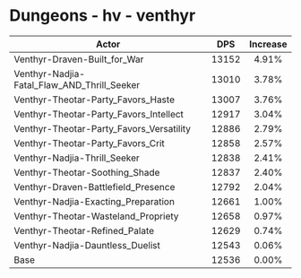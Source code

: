 # Dungeons - hv - venthyr
| Actor | DPS | Increase |
|---|:---:|:---:|
|Venthyr-Draven-Built_for_War|13152|4.91%|
|Venthyr-Nadjia-Fatal_Flaw_AND_Thrill_Seeker|13010|3.78%|
|Venthyr-Theotar-Party_Favors_Haste|13007|3.76%|
|Venthyr-Theotar-Party_Favors_Intellect|12917|3.04%|
|Venthyr-Theotar-Party_Favors_Versatility|12886|2.79%|
|Venthyr-Theotar-Party_Favors_Crit|12858|2.57%|
|Venthyr-Nadjia-Thrill_Seeker|12838|2.41%|
|Venthyr-Theotar-Soothing_Shade|12837|2.40%|
|Venthyr-Draven-Battlefield_Presence|12792|2.04%|
|Venthyr-Nadjia-Exacting_Preparation|12661|1.00%|
|Venthyr-Theotar-Wasteland_Propriety|12658|0.97%|
|Venthyr-Theotar-Refined_Palate|12629|0.74%|
|Venthyr-Nadjia-Dauntless_Duelist|12543|0.06%|
|Base|12536|0.00%|
